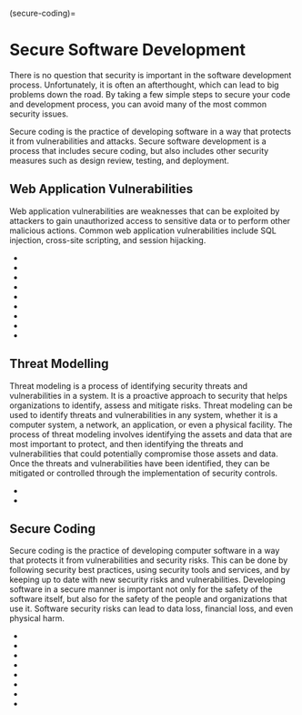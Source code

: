 (secure-coding)=
# Secure Software Development

There is no question that security is important in the software development process. Unfortunately, it is often an afterthought, which can lead to big problems down the road. By taking a few simple steps to secure your code and development process, you can avoid many of the most common security issues.

Secure coding is the practice of developing software in a way that protects it from vulnerabilities and attacks. Secure software development is a process that includes secure coding, but also includes other security measures such as design review, testing, and deployment.

## Web Application Vulnerabilities

Web application vulnerabilities are weaknesses that can be exploited by attackers to gain unauthorized access to sensitive data or to perform other malicious actions. Common web application vulnerabilities include SQL injection, cross-site scripting, and session hijacking.

* [](owasp-top-10-the-most-common-security-flaws-in-web-applications)
* [](an-overview-into-website-mechanisms-and-vulnerabilities)
* [](remote-code-execution-is-a-serious-threat-be-prepared)
* [](input-validation-for-greater-security)
* [](an-overview-of-cross-origin-resource-sharing)
* [](insecure-deserialization-attacks)
* [](content-security-policy-in-web-application-security)
* [](an-overview-of-file-inclusion-vulnerabilities)
* [](an-overview-of-directory-traversal-attacks-in-a-web-application)


## Threat Modelling

Threat modeling is a process of identifying security threats and vulnerabilities in a system. It is a proactive approach to security that helps organizations to identify, assess and mitigate risks. Threat modeling can be used to identify threats and vulnerabilities in any system, whether it is a computer system, a network, an application, or even a physical facility. The process of threat modeling involves identifying the assets and data that are most important to protect, and then identifying the threats and vulnerabilities that could potentially compromise those assets and data. Once the threats and vulnerabilities have been identified, they can be mitigated or controlled through the implementation of security controls.

* [](model-your-threats-to-protect-your-assets)
* [](introduction-to-stride-as-a-threat-modelling-framework)

## Secure Coding

Secure coding is the practice of developing computer software in a way that protects it from vulnerabilities and security risks. This can be done by following security best practices, using security tools and services, and by keeping up to date with new security risks and vulnerabilities. Developing software in a secure manner is important not only for the safety of the software itself, but also for the safety of the people and organizations that use it. Software security risks can lead to data loss, financial loss, and even physical harm.

* [](ensure-the-security-of-your-app-with-a-secure-sdlc)
* [](the-role-of-fuzz-testing-in-improving-security)
* [](reduce-api-security-risks-by-following-best-practices)
* [](develop-secure-java-applets-a-step-by-step-guide)
* [](generate-a-scalable-view-of-your-software-development-process)
* [](ensure-your-software-s-safety-with-security-testing)
* [](understanding-bug-bounty-hunting)
* [](federated-identity-management-and-single-sign-on-sso)